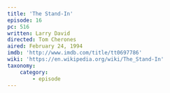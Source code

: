 ```yaml
---
title: 'The Stand-In'
episode: 16
pc: 516
written: Larry David
directed: Tom Cherones
aired: February 24, 1994
imdb: 'http://www.imdb.com/title/tt0697786'
wiki: 'https://en.wikipedia.org/wiki/The_Stand-In'
taxonomy:
    category:
        - episode
---
```


